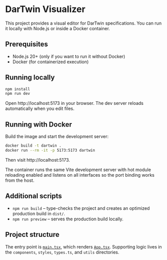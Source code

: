 # DarTwin Visualizer

This project provides a visual editor for DarTwin specifications. You can run it locally with Node.js or inside a Docker container.

## Prerequisites

- Node.js 20+ (only if you want to run it without Docker)
- Docker (for containerized execution)

## Running locally

```bash
npm install
npm run dev
```

Open http://localhost:5173 in your browser. The dev server reloads automatically when you edit files.

## Running with Docker

Build the image and start the development server:

```bash
docker build -t dartwin .
docker run --rm -it -p 5173:5173 dartwin
```

Then visit http://localhost:5173.

The container runs the same Vite development server with hot module reloading enabled and listens on all interfaces so the port binding works from the host.

## Additional scripts

- `npm run build` – type-checks the project and creates an optimized production build in `dist/`.
- `npm run preview` – serves the production build locally.

## Project structure

The entry point is [`main.tsx`](./main.tsx), which renders [`App.tsx`](./App.tsx). Supporting logic lives in the `components`, `styles`, `types.ts`, and `utils` directories.
